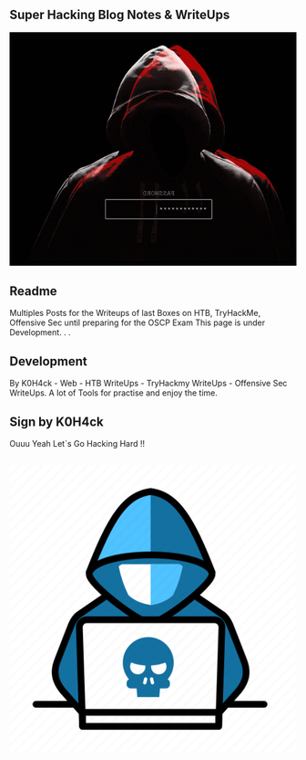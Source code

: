 ## Super Hacking Blog Notes & WriteUps

[![design](descarga.gif)](https://ki-pr0.github.io/)

## Readme

Multiples Posts for the Writeups of last Boxes on HTB, TryHackMe, Offensive Sec until preparing for the OSCP Exam
This page is under Development. . . 

## Development

By K0H4ck - Web - HTB WriteUps - TryHackmy WriteUps - Offensive Sec WriteUps. A lot of Tools for practise and enjoy the time.

## Sign by K0H4ck

Ouuu Yeah Let`s Go Hacking Hard !! 

![logo](hacker.png)
--

